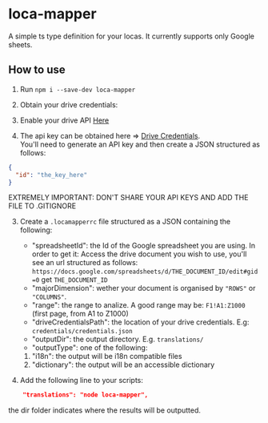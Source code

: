# loca-mapper

A simple ts type definition for your locas.
It currently supports only Google sheets.

## How to use

1. Run `npm i --save-dev loca-mapper`

2. Obtain your drive credentials: 
  1. Enable your drive API [Here](https://console.cloud.google.com/apis/dashboard)
  2. The api key can be obtained here => [Drive Credentials](https://console.cloud.google.com/apis/credentials).  
   You'll need to generate an API key and then create a JSON structured as follows:

  ```JSON
  {
    "id": "the_key_here"
  }
  ```
  
  EXTREMELY IMPORTANT: DON'T SHARE YOUR API KEYS AND ADD THE FILE TO .GITIGNORE


3. Create a `.locamapperrc` file structured as a JSON containing the following:

   - "spreadsheetId": the Id of the Google spreadsheet you are using. In order to get it:
    Access the drive document you wish to use, you'll see an url structured as follows:
    `https://docs.google.com/spreadsheets/d/THE_DOCUMENT_ID/edit#gid=0`
   get `THE_DOCUMENT_ID`
   - "majorDimension": wether your document is organised by `"ROWS"` or `"COLUMNS"`.
   - "range": the range to analize. A good range may be: `F1!A1:Z1000` (first page, from A1 to Z1000)
   - "driveCredentialsPath": the location of your drive credentials. E.g: `credentials/credentials.json`
   - "outputDir": the output directory. E.g. `translations/`
   - "outputType": one of the following:
    1. "i18n": the output will be i18n compatible files
    2. "dictionary": the output will be an accessible dictionary

5. Add the following line to your scripts:

```json
    "translations": "node loca-mapper",
```

the dir folder indicates where the results will be outputted.
